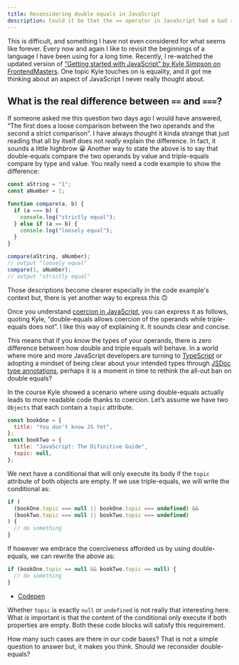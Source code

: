```yaml
---
title: Reconsidering double equals in JavaScript
description: Could it be that the == operator in JavaScript had a bad rap and it’s time to reconsider it?
---
```


This is difficult, and something I have not even considered for what seems like forever. Every now and again I like to revisit the beginnings of a language I have been using for a long time. Recently, I re-watched the updated version of [“Getting started with JavaScript” by Kyle Simpson on FrontendMasters](https://frontendmasters.com/courses/getting-started-javascript-v2/). One topic Kyle touches on is equality, and it got me thinking about an aspect of JavaScript I never really thought about.

## What is the real difference between `==` and `===`?

If someone asked me this question two days ago I would have answered, “The first does a loose comparison between the two operands and the second a strict comparison”. I have always thought it kinda strange that just reading that all by itself does not _really_ explain the difference. In fact, it sounds a little highbrow 😀 Another way to state the above is to say that double-equals compare the two operands by value and triple-equals compare by type and value. You really need a code example to show the difference:

```javascript
const aString = "1";
const aNumber = 1;

function compare(a, b) {
  if (a === b) {
    console.log("strictly equal");
  } else if (a == b) {
    console.log("loosely equal");
  }
}

compare(aString, aNumber);
// output "loosely equal"
compare(1, aNumber);
// output "strictly equal"
```

Those descriptions become clearer especially in the code example's context but, there is yet another way to express this 🙃

Once you understand [coercion in JavaScript](https://github.com/getify/You-Dont-Know-JS/blob/59d33b0c47c214270b87e7afd5670ad864d8a465/up%20%26%20going/ch2.md#coercion), you can express it as follows, quoting Kyle, “double-equals allows coercion of the operands while triple-equals does not”. I like this way of explaining it. It sounds clear and concise.

This means that if you _know_ the types of your operands, there is zero difference between how double and triple equals will behave. In a world where more and more JavaScript developers are turning to [TypeScript](https://www.typescriptlang.org/) or adopting a mindset of being clear about your intended types through [JSDoc type annotations](https://ricostacruz.com/til/typescript-jsdoc), perhaps it is a moment in time to rethink the all-out ban on double equals?

In the course Kyle showed a scenario where using double-equals actually leads to more readable code thanks to coercion. Let’s assume we have two `Objects` that each contain a `topic` attribute.

```javascript
const bookOne = {
  title: "You don't know JS Yet",
};
const bookTwo = {
  title: "JavaScript: The Difinitive Guide",
  topic: null,
};
```

We next have a conditional that will only execute its body if the `topic` attribute of both objects are empty. If we use triple-equals, we will write the conditional as:

```javascript
if (
  (bookOne.topic === null || bookOne.topic === undefined) &&
  (bookTwo.topic === null || bookTwo.topic === undefined)
) {
  // do something
}
```

If however we embrace the coerciveness afforded us by using double-equals, we can rewrite the above as:

```javascript
if (bookOne.topic == null && bookTwo.topic == null) {
  // do something
}
```

- [Codepen](https://codepen.io/schalkneethling/pen/RwKVMoL?editors=0012)

Whether `topic` is exactly `null` or `undefined` is not really that interesting here. What _is_ important is that the content of the conditional only execute if both properties are empty. Both these code blocks will satisfy this requirement.

How many such cases are there in our code bases? That is not a simple question to answer but, it makes you think. Should we reconsider double-equals?
